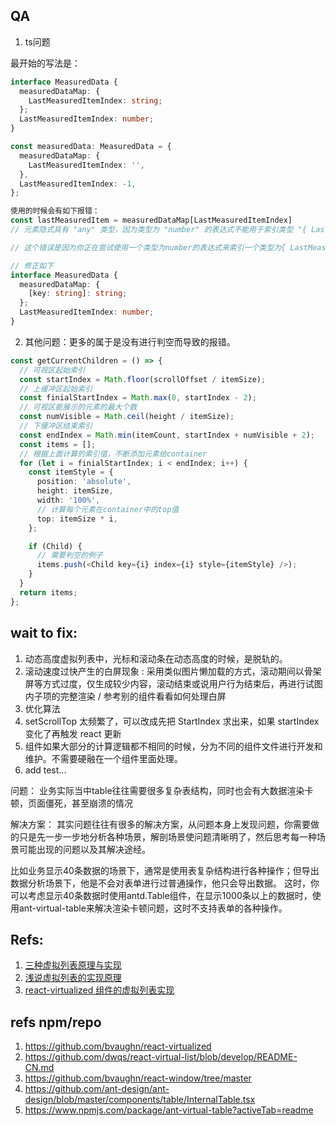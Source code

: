 ## QA

1. ts问题

最开始的写法是：

```ts
interface MeasuredData {
  measuredDataMap: {
    LastMeasuredItemIndex: string;
  };
  LastMeasuredItemIndex: number;
}

const measuredData: MeasuredData = {
  measuredDataMap: {
    LastMeasuredItemIndex: '',
  },
  LastMeasuredItemIndex: -1,
};

使用的时候会有如下报错：
const lastMeasuredItem = measuredDataMap[LastMeasuredItemIndex] 
// 元素隐式具有 "any" 类型，因为类型为 "number" 的表达式不能用于索引类型 "{ LastMeasuredItemIndex: string; }"。在类型 "{ LastMeasuredItemIndex: string; }" 上找不到具有类型为 "number" 的参数的索引签名。

// 这个错误是因为你正在尝试使用一个类型为number的表达式来索引一个类型为{ LastMeasuredItemIndex: string; }的对象。在 TypeScript 中，当你使用一个不是字符串的值作为对象的索引时，TypeScript 会给出这个错误。

// 修正如下
interface MeasuredData {
  measuredDataMap: {
    [key: string]: string;
  };
  LastMeasuredItemIndex: number;
}
```

2. 其他问题：更多的属于是没有进行判空而导致的报错。

```ts
const getCurrentChildren = () => {
  // 可视区起始索引
  const startIndex = Math.floor(scrollOffset / itemSize);
  // 上缓冲区起始索引
  const finialStartIndex = Math.max(0, startIndex - 2);
  // 可视区能展示的元素的最大个数
  const numVisible = Math.ceil(height / itemSize);
  // 下缓冲区结束索引
  const endIndex = Math.min(itemCount, startIndex + numVisible + 2);
  const items = [];
  // 根据上面计算的索引值，不断添加元素给container
  for (let i = finialStartIndex; i < endIndex; i++) {
    const itemStyle = {
      position: 'absolute',
      height: itemSize,
      width: '100%',
      // 计算每个元素在container中的top值
      top: itemSize * i,
    };

    if (Child) {
      // 需要判空的例子
      items.push(<Child key={i} index={i} style={itemStyle} />);
    }
  }
  return items;
};
```

## wait to fix:

1. 动态高度虚拟列表中，光标和滚动条在动态高度的时候，是脱轨的。
2. 滚动速度过快产生的白屏现象 : 采用类似图片懒加载的方式，滚动期间以骨架屏等方式过度，仅生成较少内容，滚动结束或说用户行为结束后，再进行试图内子项的完整渲染 / 参考别的组件看看如何处理白屏
3. 优化算法
4. setScrollTop 太频繁了，可以改成先把 StartIndex 求出来，如果 startIndex 变化了再触发 react 更新
5. 组件如果大部分的计算逻辑都不相同的时候，分为不同的组件文件进行开发和维护。不需要硬融在一个组件里面处理。
6. add test...

问题：
业务实际当中table往往需要很多复杂表结构，同时也会有大数据渲染卡顿，页面僵死，甚至崩溃的情况

解决方案：
其实问题往往有很多的解决方案，从问题本身上发现问题，你需要做的只是先一步一步地分析各种场景，解剖场景使问题清晰明了，然后思考每一种场景可能出现的问题以及其解决途经。

比如业务显示40条数据的场景下，通常是使用表复杂结构进行各种操作；但导出数据分析场景下，他是不会对表单进行过普通操作，他只会导出数据。
这时，你可以考虑显示40条数据时使用antd.Table组件，在显示1000条以上的数据时，使用ant-virtual-table来解决渲染卡顿问题，这时不支持表单的各种操作。

## Refs:

1. [三种虚拟列表原理与实现](https://juejin.cn/post/7232856799170805820#heading-17)
1. [浅说虚拟列表的实现原理](https://github.com/dwqs/blog/issues/70)
1. [react-virtualized 组件的虚拟列表实现](https://github.com/dwqs/blog/issues/72)

## refs npm/repo

1. https://github.com/bvaughn/react-virtualized
2. https://github.com/dwqs/react-virtual-list/blob/develop/README-CN.md
3. https://github.com/bvaughn/react-window/tree/master
4. https://github.com/ant-design/ant-design/blob/master/components/table/InternalTable.tsx
5. https://www.npmjs.com/package/ant-virtual-table?activeTab=readme